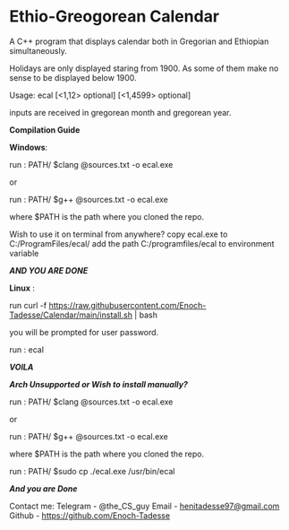 # Ethio-Greogorean Calendar
A C++ program that displays calendar both in Gregorian and Ethiopian simultaneously.

Holidays are only displayed staring from 1900. As some of them make no sense to be displayed below 1900.

Usage: ecal [<1,12> optional] [<1,4599> optional]

inputs are received in gregorean month and gregorean year.

**Compilation Guide**

**Windows**:

run : PATH/ $clang @sources.txt -o ecal.exe

or

run : PATH/ $g++ @sources.txt -o ecal.exe

where $PATH is the path where you cloned the repo.

Wish to use it on terminal from anywhere?
    copy ecal.exe to C:/ProgramFiles/ecal/ 
    add the path C:/programfiles/ecal to environment variable

***AND YOU ARE DONE***

**Linux** :

run curl -f https://raw.githubusercontent.com/Enoch-Tadesse/Calendar/main/install.sh | bash

you will be prompted for user password.

run : ecal

***VOILA***

***Arch Unsupported or Wish to install manually?***

run : PATH/ $clang @sources.txt -o ecal.exe

or

run : PATH/ $g++ @sources.txt -o ecal.exe

where $PATH is the path where you cloned the repo.

run : PATH/ $sudo cp ./ecal.exe /usr/bin/ecal


***And you are Done***


Contact me:
Telegram - @the_CS_guy
Email - henitadesse97@gmail.com
Github - https://github.com/Enoch-Tadesse

